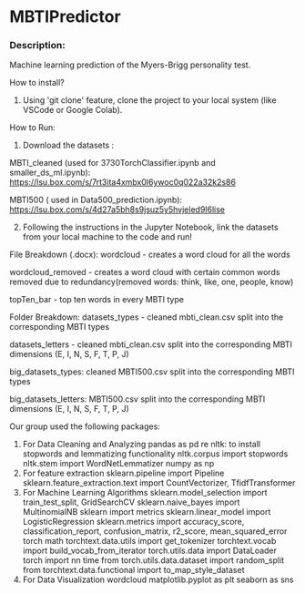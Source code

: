 # MBTIPredictor
### Description: 
Machine learning prediction of the Myers-Brigg personality test.

How to install?
1) Using 'git clone' feature, clone the project to your local system (like VSCode or Google Colab). 

How to Run: 
1) Download the datasets :
   
MBTI_cleaned (used for 3730TorchClassifier.ipynb and smaller_ds_ml.ipynb): https://lsu.box.com/s/7rt3ita4xmbx0l6ywoc0q022a32k2s86

MBTI500 ( used in Data500_prediction.ipynb): https://lsu.box.com/s/4d27a5bh8s9jsuz5y5hvjeled9l6lise

2) Following the instructions in the Jupyter Notebook, link the datasets from your local machine to the code and run!

File Breakdown (.docx):
wordcloud - creates a word cloud for all the words

wordcloud_removed - creates a word cloud with certain common words removed due to redundancy(removed words: think, like, one, people, know)

topTen_bar - top ten words in every MBTI type

Folder Breakdown:
datasets_types - cleaned mbti_clean.csv split into the corresponding MBTI types

datasets_letters - cleaned mbti_clean.csv split into the corresponding MBTI dimensions (E, I, N, S, F, T, P, J)

big_datasets_types: cleaned MBTI500.csv split into the corresponding MBTI types

big_datasets_letters: MBTI500.csv split into the corresponding MBTI dimensions (E, I, N, S, F, T, P, J)




Our group used the following packages:
1. For Data Cleaning and Analyzing
    pandas as pd
    re
    nltk: to install stopwords and lemmatizing functionality
    nltk.corpus import stopwords
    nltk.stem import WordNetLemmatizer
    numpy as np
2. For feature extraction
    sklearn.pipeline import Pipeline
    sklearn.feature_extraction.text import CountVectorizer, TfidfTransformer
3. For Machine Learning Algorithms
    sklearn.model_selection import train_test_split, GridSearchCV
    sklearn.naive_bayes import MultinomialNB
    sklearn import metrics
    sklearn.linear_model import LogisticRegression
    sklearn.metrics import accuracy_score, classification_report, confusion_matrix, r2_score, mean_squared_error
    torch
    math
    torchtext.data.utils import get_tokenizer
    torchtext.vocab import build_vocab_from_iterator
    torch.utils.data import DataLoader
    torch import nn
    time
    from torch.utils.data.dataset import random_split
    from torchtext.data.functional import to_map_style_dataset
4. For Data Visualization
    wordcloud
    matplotlib.pyplot as plt
    seaborn as sns
